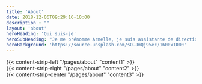 ```yaml
---
title: 'About'
date: 2018-12-06T09:29:16+10:00
description : ""
layout: 'about'
heroHeading: 'Qui suis-je'
heroSubHeading: "Je me prénomme Armelle, je suis assistante de direction avec plus de 30 années d’expérience."
heroBackground: 'https://source.unsplash.com/sO-JmQj95ec/1600x1000'
---
```


<div>
{{< content-strip-left "/pages/about" "content1" >}}
</div>
<div>
{{< content-strip-right "/pages/about" "content2" >}}
</div>
<div>
{{< content-strip-center "/pages/about" "content3" >}}
</div>
